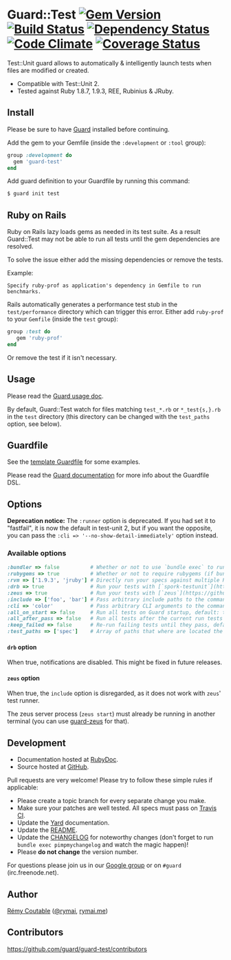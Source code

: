 # Guard::Test [![Gem Version](https://badge.fury.io/rb/guard-test.png)](http://badge.fury.io/rb/guard-test) [![Build Status](https://travis-ci.org/guard/guard-test.png?branch=master)](https://travis-ci.org/guard/guard-test) [![Dependency Status](https://gemnasium.com/guard/guard-test.png)](https://gemnasium.com/guard/guard-test) [![Code Climate](https://codeclimate.com/github/guard/guard-test.png)](https://codeclimate.com/github/guard/guard-test) [![Coverage Status](https://coveralls.io/repos/guard/guard-test/badge.png?branch=master)](https://coveralls.io/r/guard/guard-test)

Test::Unit guard allows to automatically & intelligently launch tests when files are modified or created.

* Compatible with Test::Unit 2.
* Tested against Ruby 1.8.7, 1.9.3, REE, Rubinius & JRuby.

## Install

Please be sure to have [Guard](https://github.com/guard/guard) installed before continuing.

Add the gem to your Gemfile (inside the `:development` or `:tool` group):

``` ruby
group :development do
  gem 'guard-test'
end
```

Add guard definition to your Guardfile by running this command:

``` bash
$ guard init test
```

## Ruby on Rails

Ruby on Rails lazy loads gems as needed in its test suite.
As a result Guard::Test may not be able to run all tests until the gem dependencies are resolved.

To solve the issue either add the missing dependencies or remove the tests.

Example:

```
Specify ruby-prof as application's dependency in Gemfile to run benchmarks.
```

Rails automatically generates a performance test stub in the `test/performance` directory which can trigger this error.
Either add `ruby-prof` to your `Gemfile` (inside the `test` group):

``` ruby
group :test do
   gem 'ruby-prof'
end
```

Or remove the test if it isn't necessary.

## Usage

Please read the [Guard usage doc](https://github.com/guard/guard#readme).

By default, Guard::Test watch for files matching `test_*.rb` or `*_test{s,}.rb` in the `test` directory (this directory can be changed with the `test_paths` option, see below).

## Guardfile

See the [template Guardfile](https://github.com/guard/guard-test/blob/master/lib/guard/test/templates/Guardfile) for some examples.

Please read the [Guard documentation](https://github.com/guard/guard#readme) for more info about the Guardfile DSL.

## Options

**Deprecation notice:** The `:runner` option is deprecated. If you had set it to "fastfail", it is now the default in test-unit 2, but if you want the opposite, you can pass the `:cli => '--no-show-detail-immediately'` option instead.

### Available options

``` ruby
:bundler => false          # Whether or not to use `bundle exec` to run tests, default: true (if a you have a Gemfile in the current directory)
:rubygems => true          # Whether or not to require rubygems (if bundler isn't used) when running the tests, default: false
:rvm => ['1.9.3', 'jruby'] # Directly run your specs against multiple Rubies, default: nil
:drb => true               # Run your tests with [`spork-testunit`](https://github.com/timcharper/spork-testunit), default: false
:zeus => true              # Run your tests with [`zeus`](https://github.com/burke/zeus), default: false
:include => ['foo', 'bar'] # Pass arbitrary include paths to the command that runs the tests, default: ['test']
:cli => 'color'            # Pass arbitrary CLI arguments to the command that runs the tests, default: nil
:all_on_start => false     # Run all tests on Guard startup, default: true.
:all_after_pass => false   # Run all tests after the current run tests pass, default: true
:keep_failed => false      # Re-run failing tests until they pass, default: true
:test_paths => ['spec']    # Array of paths that where are located the test files, default: ['test']
```

#### `drb` option

When true, notifications are disabled. This might be fixed in future releases.

#### `zeus` option

When true, the `include` option is disregarded, as it does not work with `zeus`' test runner.

The zeus server process (`zeus start`) must already be running in another terminal (you can use [guard-zeus](http://rubygems.org/gems/guard-zeus) for that).

## Development

* Documentation hosted at [RubyDoc](http://rubydoc.info/gems/guard-test/frames).
* Source hosted at [GitHub](https://github.com/guard/guard-test).

Pull requests are very welcome! Please try to follow these simple rules if applicable:

* Please create a topic branch for every separate change you make.
* Make sure your patches are well tested. All specs must pass on [Travis CI](https://travis-ci.org/guard/guard-test).
* Update the [Yard](http://yardoc.org/) documentation.
* Update the [README](https://github.com/guard/guard-test/blob/master/README.md).
* Update the [CHANGELOG](https://github.com/guard/guard-test/blob/master/CHANGELOG.md) for noteworthy changes (don't forget to run `bundle exec pimpmychangelog` and watch the magic happen)!
* Please **do not change** the version number.

For questions please join us in our [Google group](http://groups.google.com/group/guard-dev) or on
`#guard` (irc.freenode.net).

## Author

[Rémy Coutable](https://github.com/rymai) ([@rymai](http://twitter.com/rymai), [rymai.me](http://rymai.me))

## Contributors

https://github.com/guard/guard-test/contributors
